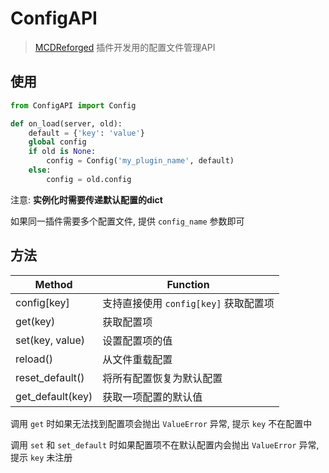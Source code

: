# ConfigAPI

> [MCDReforged](https://github.com/Fallen-Breath/MCDReforged) 插件开发用的配置文件管理API

## 使用

```python
from ConfigAPI import Config

def on_load(server, old):
    default = {'key': 'value'}
    global config
    if old is None:
        config = Config('my_plugin_name', default)
    else:
        config = old.config
```

注意: **实例化时需要传递默认配置的dict**

如果同一插件需要多个配置文件, 提供 `config_name` 参数即可

## 方法

| Method | Function |
|- | - |
| config[key] | 支持直接使用 `config[key]` 获取配置项 |
| get(key) | 获取配置项 |
| set(key, value) | 设置配置项的值 |
| reload() | 从文件重载配置 |
| reset_default() | 将所有配置恢复为默认配置 |
| get_default(key) | 获取一项配置的默认值 |

调用 `get` 时如果无法找到配置项会抛出 `ValueError` 异常, 提示 `key` 不在配置中

调用 `set` 和 `set_default` 时如果配置项不在默认配置内会抛出 `ValueError` 异常, 提示 `key` 未注册
